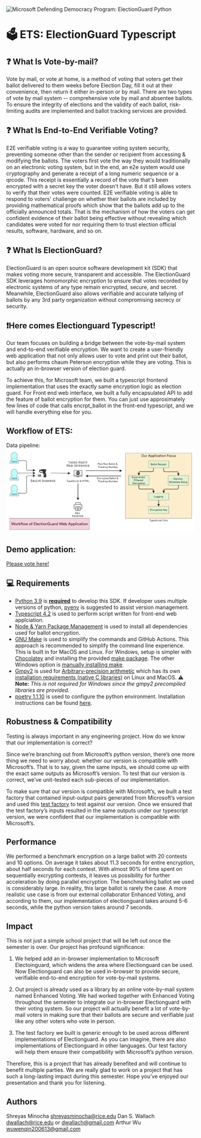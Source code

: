 ![Microsoft Defending Democracy Program: ElectionGuard Python][banner image]

# 🗳 ETS: ElectionGuard Typescript


[banner image]: https://raw.githubusercontent.com/microsoft/electionguard-python/main/images/electionguard-banner.svg


## ❓ What Is Vote-by-mail?
 Vote by mail, or vote at home, is a method of voting that voters get their ballot delivered to them weeks before Election Day, fill it out at their convenience, then return it either in-person or by mail. There are two types of vote by mail system -- comprehensive vote by mail and absentee ballots. To ensure the integrity of elections and the validity of each ballot, risk-limiting audits are implemented and ballot tracking services are provided.

## ❓ What Is End-to-End Verifiable Voting?
 E2E verifiable voting is a way to guarantee voting system security, preventing someone other than the sender or recipient from accessing & modifying the ballots. The voters first vote the way they would traditionally on an electronic voting system, but in the end, an e2e system would use cryptography and generate a receipt of a long numeric sequence or a qrcode. This receipt is essentially a record of the vote that's been encrypted with a secret key the voter doesn't have. But it still allows voters to verify that their votes were counted. E2E verifiable voting is able to respond to voters' challenge on whether their ballots are included by providing mathematical proofs which show that the ballots add up to the officially announced totals.  That is the mechanism of how the voters can get confident evidence of their ballot being effective without revealing which candidates were voted for nor requiring them to trust election official results, software, hardware, and so on.


## ❓ What Is ElectionGuard?
ElectionGuard is an open source software development kit (SDK) that makes voting more secure, transparent and accessible. The ElectionGuard SDK leverages homomorphic encryption to ensure that votes recorded by electronic systems of any type remain encrypted, secure, and secret. Meanwhile, ElectionGuard also allows verifiable and accurate tallying of ballots by any 3rd party organization without compromising secrecy or security.

## ❗️Here comes Electionguard Typescript!
Our team focuses on building a bridge between the vote-by-mail system and end-to-end verifiable encryption. We want to create a user-friendly web application that not only allows user to vote and print out their ballot, but also performs chaum Peterson encryption while they are voting. This is actually an in-browser version of election guard. 

To achieve this, for Microsoft team, we built a typescript frontend implementation that uses the exactly same encryption logic as election guard. For Front end web interface, we built a fully encapsulated API to add the feature of ballot encryption for them. You can just use approximately few lines of code that calls encrpt_ballot in the front-end typescript, and we will handle everything else for you. 

## Workflow of ETS:
Data pipeline:
![workflow of ETS](README_src/workflow.png)

## Demo application:

[Please vote here!](https://comp413vote.surge.sh/)


## 💻 Requirements

- [Python 3.9](https://www.python.org/downloads/) is <ins>**required**</ins> to develop this SDK. If developer uses multiple versions of python, [pyenv](https://github.com/pyenv/pyenv) is suggested to assist version management.
- [Typescript 4.2](https://www.typescriptlang.org/download) is used to perform script written for front-end web applciation. 
- [Node & Yarn Package Management](https://yarnpkg.com/getting-started/install) is used to install all dependencies used for ballot encryption. 
- [GNU Make](https://www.gnu.org/software/make/manual/make.html) is used to simplify the commands and GitHub Actions. This approach is recommended to simplify the command line experience. This is built in for MacOS and Linux. For Windows, setup is simpler with [Chocolatey](https://chocolatey.org/install) and installing the provided [make package](https://chocolatey.org/packages/make). The other Windows option is [manually installing make](http://gnuwin32.sourceforge.net/packages/make.htm).
- [Gmpy2](https://gmpy2.readthedocs.io/en/latest/) is used for [Arbitrary-precision arithmetic](https://en.wikipedia.org/wiki/Arbitrary-precision_arithmetic) which
  has its own [installation requirements (native C libraries)](https://gmpy2.readthedocs.io/en/latest/intro.html#installation) on Linux and MacOS. **⚠️ Note:** _This is not required for Windows since the gmpy2 precompiled libraries are provided._
- [poetry 1.1.10](https://python-poetry.org/) is used to configure the python environment. Installation instructions can be found [here](https://python-poetry.org/docs/#installation).

## Robustness & Compatibility

Testing is always important in any engineering project. How do we know that our implementation is correct? 

Since we’re branching out from Microsoft’s python version, there’s one more thing we need to worry about: whether our version is compatible with Microsoft’s. That is to say, given the same inputs, we should come up with the exact same outputs as Microsoft’s version. To test that our version is correct, we’ve unit-tested each sub-pieces of our implementation. 

To make sure that our version is compatible with Microsoft’s, we built a test factory that contained input-output pairs generated from Microsoft’s version and used this [test factory](testVector.sh) to test against our version. Once we ensured that the test factory’s inputs resulted in the same outputs under our typescript version, we were confident that our implementation is compatible with Microsoft’s.

## Performance

We performed a benchmark encryption on a large ballot with 20 contests and 10 options. On average it takes about 11.3 seconds for entire encryption, about half seconds for each contest. With almost 90% of time spent on sequentially excrypting contests, it leaves us possibility for further acceleration by doing parallel encryption. The benchmarking ballot we used is considerably large. In reality, this large ballot is rarely the case. A more realistic use case is from our external collaborator Enhanced Voting, and according to them, our implementation of electionguard takes around 5-6 seconds, while the python version takes around 7 seconds. 

## Impact

This is not just a simple school project that will be left out once the semester is over. Our project has profound significance: 
1. We helped add an in-browser implementation to Microsoft Electoinguard, which widens the area where Electionguard can be used. Now Electionguard can also be used in-browser to provide secure, verifiable end-to-end encryption for vote-by-mail systems.

2. Out project is already used as a library by an online vote-by-mail system named Enhanced Voting. We had worked together with Enhanced Voting throughout the semester to integrate our in-browser Electionguard with their voting system. So our project will actually benefit a lot of vote-by-mail voters in making sure that their ballots are secure and verifiable just like any other voters who vote in person.

3. The test factory we built is generic enough to be used across different implementations of Electionguard. As you can imagine, there are also implementations of Electionguard in other languages. Our test factory will help them ensure their compatibility with Microsoft’s python version. 

Therefore, this is a project that has already benefited and will continue to benefit multiple parties. We are really glad to work on a project that has such a long-lasting impact during this semester. Hope you’ve enjoyed our presentation and thank you for listening. 



## Authors
Shreyas Minocha <shreyasminocha@rice.edu>
Dan S. Wallach <dwallach@rice.edu> or <dwallach@gmail.com>
Arthur Wu <wuwenqin200613@gmail.com>
